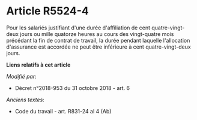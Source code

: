 # Article R5524-4

Pour les salariés justifiant d'une durée d'affiliation de cent quatre-vingt-deux jours ou mille quatorze heures au cours des
vingt-quatre mois précédant la fin de contrat de travail, la durée pendant laquelle l'allocation d'assurance est accordée ne
peut être inférieure à cent quatre-vingt-deux jours.

**Liens relatifs à cet article**

_Modifié par_:

  - Décret n°2018-953 du 31 octobre 2018 - art. 6

_Anciens textes_:

  - Code du travail - art. R831-24 al 4 (Ab)
